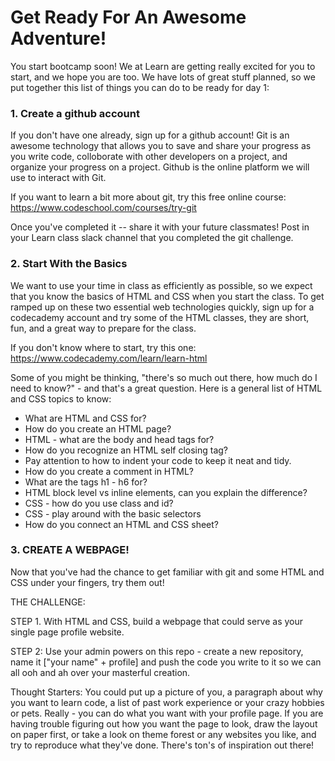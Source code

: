 # Get Ready For An Awesome Adventure!

You start bootcamp soon! We at Learn are getting really excited for you to start, and we hope you are too. We have lots of great stuff planned, so we put together this list of things you can do to be ready for day 1:

### 1. Create a github account

If you don't have one already, sign up for a github account! Git is an awesome technology that allows you to save and share your progress as you write code, colloborate with other developers on a project, and organize your progress on a project. Github is the online platform we will use to interact with Git. 

If you want to learn a bit more about git, try this free online course: https://www.codeschool.com/courses/try-git

Once you've completed it -- share it with your future classmates! Post in your Learn class slack channel that you completed the git challenge. 


### 2. Start With the Basics

We want to use your time in class as efficiently as possible, so we expect that you know the basics of HTML and CSS when you start the class. To get ramped up on these two essential web technologies quickly, sign up for a codecademy account and try some of the HTML classes, they are short, fun, and a great way to prepare for the class.

If you don't know where to start, try this one: https://www.codecademy.com/learn/learn-html

Some of you might be thinking, "there's so much out there, how much do I need to know?" - and that's a great question. Here is a general list of HTML and CSS topics to know:

- What are HTML and CSS for?
- How do you create an HTML page?
- HTML - what are the body and head tags for?
- How do you recognize an HTML self closing tag? 
- Pay attention to how to indent your code to keep it neat and tidy.
- How do you create a comment in HTML?
- What are the tags h1 - h6 for? 
- HTML block level vs inline elements, can you explain the difference?
- CSS - how do you use class and id?
- CSS - play around with the basic selectors
- How do you connect an HTML and CSS sheet?


### 3. CREATE A WEBPAGE!

Now that you've had the chance to get familiar with git and some HTML and CSS under your fingers, try them out! 

THE CHALLENGE:

STEP 1. 
With HTML and CSS, build a webpage that could serve as your single page profile website. 

STEP 2:
Use your admin powers on this repo - create a new repository, name it ["your name" + profile] and push the code you write to it so we can all ooh and ah over your masterful creation. 

Thought Starters:
You could put up a picture of you, a paragraph about why you want to learn code, a list of past work experience or your crazy hobbies or pets. Really - you can do what you want with your profile page. If you are having trouble figuring out how you want the page to look, draw the layout on paper first, or take a look on theme forest or any websites you like, and try to reproduce what they've done. There's ton's of inspiration out there!
